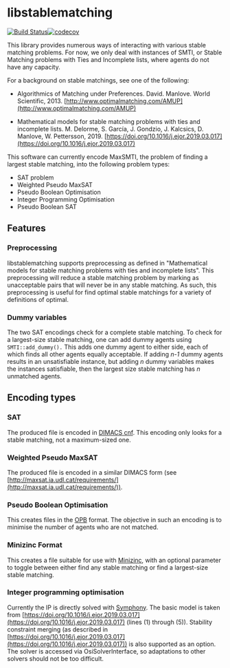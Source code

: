 # libstablematching

[![Build Status](https://www.travis-ci.com/WPettersson/libstablematching.svg?branch=main)](https://www.travis-ci.com/WPettersson/libstablematching)[![codecov](https://codecov.io/gh/WPettersson/libstablematching/branch/master/graph/badge.svg)](https://codecov.io/gh/WPettersson/libstablematching)

This library provides numerous ways of interacting with various stable matching
problems. For now, we only deal with instances of SMTI, or Stable Matching
problems with Ties and Incomplete lists, where agents do not have any capacity.


For a background on stable matchings, see one of the following:

* Algorithmics of Matching under Preferences. David. Manlove. World Scientific, 2013. [http://www.optimalmatching.com/AMUP](http://www.optimalmatching.com/AMUP)

* Mathematical models for stable matching problems with ties and incomplete lists. M. Delorme, S. García, J. Gondzio, J. Kalcsics, D. Manlove, W.  Pettersson, 2019.  [https://doi.org/10.1016/j.ejor.2019.03.017](https://doi.org/10.1016/j.ejor.2019.03.017)


This software can currently encode MaxSMTI, the problem of finding a largest stable matching, into the following problem types:

 * SAT problem
 * Weighted Pseudo MaxSAT
 * Pseudo Boolean Optimisation
 * Integer Programming Optimisation
 * Pseudo Boolean SAT

## Features

### Preprocessing

libstablematching supports preprocessing as defined in "Mathematical models for
stable matching problems with ties and incomplete lists". This preprocessing
will reduce a stable matching problem by marking as unacceptable pairs that
will never be in any stable matching.
As such, this preprocessing is useful for find optimal stable matchings for a
variety of definitions of optimal.

### Dummy variables

The two SAT encodings check for a complete stable matching. To
check for a largest-size stable matching, one can add dummy agents using
`SMTI::add_dummy().` This adds one dummy agent to either side, each of which
finds all other agents equally acceptable. If adding *n-1* dummy agents results
in an unsatisfiable instance, but adding *n* dummy variables makes the
instances satisfiable, then the largest size stable matching has *n* unmatched
agents.


## Encoding types

### SAT

The produced file is encoded in [DIMACS cnf](http://www.domagoj-babic.com/uploads/ResearchProjects/Spear/dimacs-cnf.pdf).
This encoding only looks for a stable matching, not a maximum-sized one.

### Weighted Pseudo MaxSAT

The produced file is encoded in a similar DIMACS form (see
[http://maxsat.ia.udl.cat/requirements/](http://maxsat.ia.udl.cat/requirements/)).


### Pseudo Boolean Optimisation

This creates files in the [OPB](https://www.cril.univ-artois.fr/PB10/format.pdf) format.
The objective in such an encoding is to minimise the number of agents who are
not matched.


### Minizinc Format

This creates a file suitable for use with [Minizinc](https://www.minizinc.org/), with an optional parameter to toggle between either find any stable matching or find a largest-size stable matching.

### Integer programming optimisation

Currently the IP is directly solved with [Symphony](https://coin-or.github.io/SYMPHONY/).
The basic model is taken from [https://doi.org/10.1016/j.ejor.2019.03.017](https://doi.org/10.1016/j.ejor.2019.03.017) (lines (1) through (5)). Stability constraint merging (as described in [https://doi.org/10.1016/j.ejor.2019.03.017](https://doi.org/10.1016/j.ejor.2019.03.017)) is also supported as an option.
The solver is accessed via OsiSolverInterface, so adaptations to other solvers should not be too difficult.


